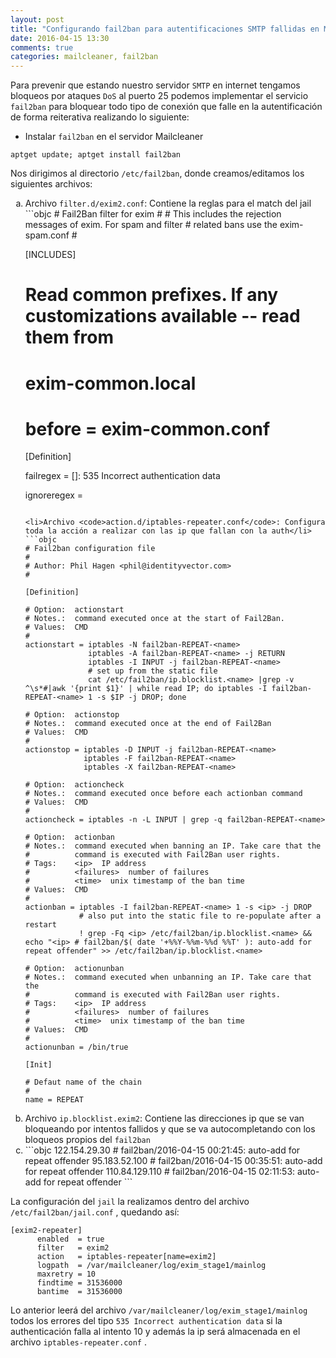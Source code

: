 ```yaml
---
layout: post
title: "Configurando fail2ban para autentificaciones SMTP fallidas en Mailcleaner"
date: 2016-04-15 13:30
comments: true
categories: mailcleaner, fail2ban
---
```

Para prevenir que estando nuestro servidor `SMTP` en internet tengamos bloqueos por ataques `DoS` al puerto 25 podemos implementar el servicio `fail2ban` para bloquear todo tipo de conexión que falle en la autentificación de forma reiterativa realizando lo siguiente:

* Instalar `fail2ban` en el servidor Mailcleaner
```objc
aptget update; aptget install fail2ban
```
Nos dirigimos al directorio `/etc/fail2ban`, donde creamos/editamos los siguientes archivos:

<ol type="a">
<li>Archivo <code>filter.d/exim2.conf</code>: Contiene la reglas para el match del jail</li>
```objc
# Fail2Ban filter for exim
#
# This includes the rejection messages of exim. For spam and filter
# related bans use the exim-spam.conf
#


[INCLUDES]

# Read common prefixes. If any customizations available -- read them from
# exim-common.local
# before = exim-common.conf

[Definition]

failregex = \[<HOST>\]: 535 Incorrect authentication data

ignoreregex =
```

<li>Archivo <code>action.d/iptables-repeater.conf</code>: Configura toda la acción a realizar con las ip que fallan con la auth</li>
```objc
# Fail2ban configuration file
#
# Author: Phil Hagen <phil@identityvector.com>
#

[Definition]

# Option:  actionstart
# Notes.:  command executed once at the start of Fail2Ban.
# Values:  CMD
#
actionstart = iptables -N fail2ban-REPEAT-<name>
              iptables -A fail2ban-REPEAT-<name> -j RETURN
              iptables -I INPUT -j fail2ban-REPEAT-<name>
              # set up from the static file
              cat /etc/fail2ban/ip.blocklist.<name> |grep -v ^\s*#|awk '{print $1}' | while read IP; do iptables -I fail2ban-REPEAT-<name> 1 -s $IP -j DROP; done

# Option:  actionstop
# Notes.:  command executed once at the end of Fail2Ban
# Values:  CMD
#
actionstop = iptables -D INPUT -j fail2ban-REPEAT-<name>
             iptables -F fail2ban-REPEAT-<name>
             iptables -X fail2ban-REPEAT-<name>

# Option:  actioncheck
# Notes.:  command executed once before each actionban command
# Values:  CMD
#
actioncheck = iptables -n -L INPUT | grep -q fail2ban-REPEAT-<name>

# Option:  actionban
# Notes.:  command executed when banning an IP. Take care that the
#          command is executed with Fail2Ban user rights.
# Tags:    <ip>  IP address
#          <failures>  number of failures
#          <time>  unix timestamp of the ban time
# Values:  CMD
#
actionban = iptables -I fail2ban-REPEAT-<name> 1 -s <ip> -j DROP
            # also put into the static file to re-populate after a restart
            ! grep -Fq <ip> /etc/fail2ban/ip.blocklist.<name> && echo "<ip> # fail2ban/$( date '+%%Y-%%m-%%d %%T' ): auto-add for repeat offender" >> /etc/fail2ban/ip.blocklist.<name>

# Option:  actionunban
# Notes.:  command executed when unbanning an IP. Take care that the
#          command is executed with Fail2Ban user rights.
# Tags:    <ip>  IP address
#          <failures>  number of failures
#          <time>  unix timestamp of the ban time
# Values:  CMD
#
actionunban = /bin/true

[Init]

# Defaut name of the chain
#
name = REPEAT
```

<li>Archivo <code>ip.blocklist.exim2</code>: Contiene las direcciones ip que se van bloqueando por intentos fallidos y que se va autocompletando con los bloqueos propios del <code>fail2ban</code> <li>
```objc
122.154.29.30 # fail2ban/2016-04-15 00:21:45: auto-add for repeat offender
95.183.52.100 # fail2ban/2016-04-15 00:35:51: auto-add for repeat offender
110.84.129.110 # fail2ban/2016-04-15 02:11:53: auto-add for repeat offender
```
</ol>

La configuración del `jail` la realizamos dentro del archivo `/etc/fail2ban/jail.conf` , quedando así:
```objc
[exim2-repeater]
      enabled  = true
      filter   = exim2
      action   = iptables-repeater[name=exim2]
      logpath  = /var/mailcleaner/log/exim_stage1/mainlog
      maxretry = 10
      findtime = 31536000
      bantime  = 31536000
```
Lo anterior leerá del archivo `/var/mailcleaner/log/exim_stage1/mainlog` todos los errores del tipo `535 Incorrect authentication data` si la authenticación falla al intento 10 y además la ip será almacenada en el archivo `iptables-repeater.conf` .
